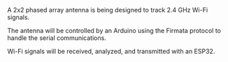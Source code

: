 A 2x2 phased array antenna is being designed to track 2.4 GHz Wi-Fi signals.

The antenna will be controlled by an Arduino using the Firmata protocol to handle
the serial communications.

Wi-Fi signals will be received, analyzed, and transmitted with an ESP32.
